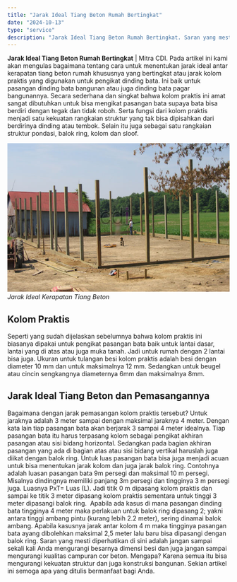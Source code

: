 ```yaml
---
title: "Jarak Ideal Tiang Beton Rumah Bertingkat"
date: "2024-10-13"
type: "service"
description: "Jarak Ideal Tiang Beton Rumah Bertingkat. Saran yang mesti diperhatikan di sini adalah jangan sampai sekali kali Anda mengurangi besarnya dimensi besi dan ju..."
---
```


**Jarak Ideal Tiang Beton Rumah Bertingkat** | Mitra CDI. Pada artikel ini kami akan mengulas bagaimana tentang cara untuk menentukan jarak ideal antar kerapatan tiang beton rumah khususnya yang bertingkat atau jarak kolom praktis yang digunakan untuk pengikat dinding bata. Ini baik untuk pasangan dinding bata bangunan atau juga dinding bata pagar bangunannya. Secara sederhana dan singkat bahwa kolom praktis ini amat sangat dibutuhkan untuk bisa mengikat pasangan bata supaya bata bisa berdiri dengan tegak dan tidak roboh. Serta fungsi dari kolom praktis menjadi satu kekuatan rangkaian struktur yang tak bisa dipisahkan dari berdirinya dinding atau tembok. Selain itu juga sebagai satu rangkaian struktur pondasi, balok ring, kolom dan sloof.

![Jarak Ideal Kerapatan Tiang Beton](/images/blog/jarak-tiang-beton.jpg)
*Jarak Ideal Kerapatan Tiang Beton*

 ## Kolom Praktis
    
Seperti yang sudah dijelaskan sebelumnya bahwa kolom praktis ini biasanya dipakai untuk pengikat pasangan bata baik untuk lantai dasar, lantai yang di atas atau juga muka tanah. Jadi untuk rumah dengan 2 lantai bisa juga. Ukuran untuk tulangan besi kolom praktis adalah besi dengan diameter 10 mm dan untuk maksimalnya 12 mm. Sedangkan untuk beugel atau cincin sengkangnya diameternya 6mm dan maksimalnya 8mm.

 ## Jarak Ideal Tiang Beton dan Pemasangannya
    
Bagaimana dengan jarak pemasangan kolom praktis tersebut? Untuk jaraknya adalah 3 meter sampai dengan maksimal jaraknya 4 meter. Dengan kata lain tiap pasangan bata akan berjarak 3 sampai 4 meter idealnya. Tiap pasangan bata itu harus terpasang kolom sebagai pengikat akhiran pasangan atau sisi bidang horizontal. Sedangkan pada bagian akhiran pasangan yang ada di bagian atas atau sisi bidang vertikal haruslah juga diikat dengan balok ring.
Untuk luas pasangan bata bisa juga menjadi acuan untuk bisa menentukan jarak kolom dan juga jarak balok ring. Contohnya adalah luasan pasangan bata 9m persegi dan maksimal 10 m persegi. Misalnya dindingnya memiliki panjang 3m persegi dan tingginya 3 m persegi juga. Luasnya PxT= Luas (L). Jadi titik 0 m dipasang kolom praktis dan sampai ke titik 3 meter dipasang kolom praktis sementara untuk tinggi 3 meter dipasangi balok ring.  Apabila ada kasus di mana pasangan dinding bata tingginya 4 meter maka perlakuan untuk balok ring dipasang 2; yakni antara tinggi ambang pintu (kurang lebih 2.2 meter), sering dinamai balok ambang. Apabila kasusnya jarak antar kolom 4 m maka tingginya pasangan bata ayang dibolehkan maksimal 2,5 meter lalu baru bisa dipasangi dengan balok ring.
Saran yang mesti diperhatikan di sini adalah jangan sampai sekali kali Anda mengurangi besarnya dimensi besi dan juga jangan sampai mengurangi kualitas campuran cor beton. Mengapa? Karena semua itu bisa mengurangi kekuatan struktur dan juga konstruksi bangunan. Sekian artikel ini semoga apa yang ditulis bermanfaat bagi Anda.
